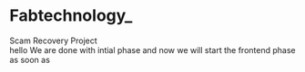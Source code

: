 # Fabtechnology_
Scam Recovery Project 
<br>
hello We are done with intial phase and now we will start the frontend phase as soon as 
<br>
